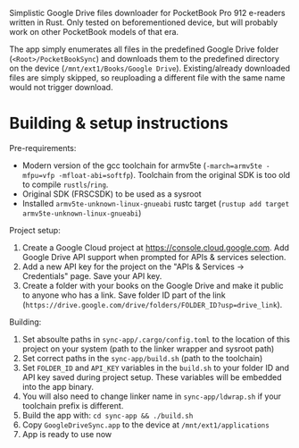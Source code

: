Simplistic Google Drive files downloader for PocketBook Pro 912 e-readers written in Rust. Only tested on beforementioned device, but will probably work on other PocketBook models of that era.

The app simply enumerates all files in the predefined Google Drive folder (`<Root>/PocketBookSync`) and downloads them to the predefined directory on the device (`/mnt/ext1/Books/Google Drive`). Existing/already downloaded files are simply skipped, so reuploading a different file with the same name would not trigger download.

# Building & setup instructions

Pre-requirements:

* Modern version of the gcc toolchain for armv5te (`-march=armv5te -mfpu=vfp -mfloat-abi=softfp`). Toolchain from the original SDK is too old to compile `rustls`/`ring`.
* Original SDK (FRSCSDK) to be used as a sysroot
* Installed `armv5te-unknown-linux-gnueabi` rustc target (`rustup add target armv5te-unknown-linux-gnueabi`)

Project setup:

1. Create a Google Cloud project at https://console.cloud.google.com. Add Google Drive API support when prompted for APIs & services selection.
2. Add a new API key for the project on the "APIs & Services -> Credentials" page. Save your API key.
3. Create a folder with your books on the Google Drive and make it public to anyone who has a link. Save folder ID part of the link (`https://drive.google.com/drive/folders/FOLDER_ID?usp=drive_link`).

Building:

1. Set absoulte paths in `sync-app/.cargo/config.toml` to the location of this project on your system (path to the linker wrapper and sysroot path)
2. Set correct paths in the `sync-app/build.sh` (path to the toolchain)
3. Set `FOLDER_ID` and `API_KEY` variables in the `build.sh` to your folder ID and API key saved during project setup. These variables will be embedded into the app binary.
4. You will also need to change linker name in `sync-app/ldwrap.sh` if your toolchain prefix is different.
5. Build the app with: `cd sync-app && ./build.sh`
6. Copy `GoogleDriveSync.app` to the device at `/mnt/ext1/applications`
7. App is ready to use now
